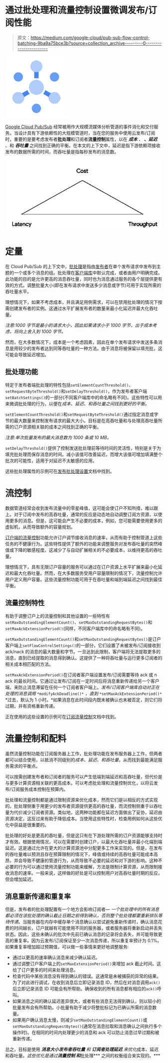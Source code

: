 # 通过批处理和流量控制设置微调发布/订阅性能

> 原文：<https://medium.com/google-cloud/pub-sub-flow-control-batching-9ba9a75bce3b?source=collection_archive---------0----------------------->

![](img/f3016f10c8b09d46f7dd298e8a179fe1.png)

[Google Cloud Pub/Sub](https://cloud.google.com/pubsub/docs/overview) 经常被用作大规模流媒体分析管道的事件消化和交付服务。当设计具有下游依赖性的大规模管道时，当在您的服务中使用云发布/订阅时，重要的是要考虑发布者**批处理**和订阅者**流量控制**属性，以在 ***成本*** *、* **、*延迟*** 、和 ***吞吐量*** 之间找到正确的平衡。在本文的上下文中，延迟是指下游依赖项接收发布的数据所需的时间，而吞吐量是指每秒发布的消息数。

![](img/25e4815b13c66fa40ede39adca30cc19.png)

# 定量

在 Cloud Pub/Sub 的上下文中，[批处理](https://cloud.google.com/pubsub/docs/publisher#batching)是指由[发布者](https://cloud.google.com/pubsub/docs/overview#publisher-subscriber-relationships)在单个发布请求中发布到主题的一个或多个消息的组。批处理在[客户端库](https://cloud.google.com/pubsub/docs/reference/libraries)中默认完成，或者由用户明确完成。此功能的目的是允许更高的消息吞吐量，同时也为消息通过服务的各个层提供更有效的方式。调整批量大小(即在发布请求中发送多少消息或字节)可用于实现所需的吞吐量水平。

理想情况下，如果不考虑成本，并且满足用例需求，可以在禁用批处理的情况下按需创建发布者的实例。这通过水平扩展发布者的数量来最小化延迟并最大化吞吐量。

*注意:1000 字节是最小的请求大小，因此如果请求小于 1000 字节，出于成本考虑，将向上舍入到 1000 字节。*

然而，在大多数情况下，成本是一个考虑因素，因此在单个发布请求中发送多条消息是用较少的发布者达到同等吞吐量的一种方法。由于消息将被保留以填充批，这可能会导致延迟增加。

## 批处理功能

特定于发布者端批处理的特性包括`setElementCountThreshold()`、`setRequestByteThreshold()`和`setDelayThreshold()`，作为发布者客户端`setBatchSettings()`的一部分(不同客户端库中的命名略有不同)。这些特性可以用来微调批处理的行为，以便在*成本、延迟、*和*吞吐量之间找到更好的平衡。*

`setElementCountThreshold()`和`setRequestByteThreshold()`通过指定消息或字节的最大数量来控制发布请求的最大大小。目标是在高吞吐量和与处理高吞吐量所需的订户资源相关联的成本之间找到正确的平衡。

*注意:单次批量发布的最大消息数为 1000 条或 10 MB。*

`setDelayThreshold()`提供了控制发送批处理前等待时间的灵活性，特别是关于为填充批处理而保存消息的时间。减小该值可改善延迟，而增大该值可增加填满整个批次的可能性，适用于对延迟不太敏感的应用。

这些批处理属性的示例可在[发布批处理设置](https://cloud.google.com/pubsub/docs/samples/pubsub-publisher-batch-settings)文档中找到。

# 流控制

数据管道经常会收到发布流量中的零星峰值，这可能会使订户不知所措，难以跟上。对于订阅中发布的高吞吐量，通常的反应是动态地自动调整订阅方资源，以使用更多的消息。但是，这可能会产生不必要的成本，例如，您可能需要使用更多的虚拟机，从而导致额外的容量规划。

[订户端的流量控制](https://cloud.google.com/pubsub/docs/pull#config)功能允许订户调节接收消息的速率，从而有助于控制管道上这些任务的不健康行为。这些特性提供了额外的功能来调整服务对发布吞吐量的突然峰值或下降的敏感程度。这减少了与自动扩展相关的不必要成本，以维持更高的吞吐量。

理想情况下，具有无限订户容量的服务可以通过在订户资源上水平扩展来最小化延迟和最大化吞吐量。然而，在大多数服务受用户容量限制的情况下，流量控制允许用户定义用户容量。这些流量控制功能可用于在吞吐量和端到端延迟之间找到最佳平衡。

## **流量控制特性**

有助于调整订户上的流量控制和其他设置的一些特性有`setMaxOutstandingElementCount()`、`setMaxOutstandingRequestBytes()`和`setMaxAckExtensionPeriod()`(同样，不同客户端库中的命名略有不同)。

`setMaxOutstandingElementCount()`和`setMaxOutstandingRequestBytes()`是订户客户端上`setFlowControlSettings()`的一部分，它们设置了未被发布/订阅接收到 ack/nack 的消息的最大数量和字节。一旦达到此限制，客户端将无法提取更多的消息，直到已经提取的消息得到确认。这提供了一种将吞吐量与运行更多订阅者的相关成本相匹配的方法。

`setMaxAckExtensionPeriod()`在订阅者客户端设置发布/订阅需要等待 ack 或 n ack 的最长时间。它通过让发布/订阅在一定时间后将消息重新传递给另一个客户端，来防止消息滞留在任何一个订阅者客户端上。*发布/订阅客户端库自动对正在处理的消息调用* `*modifyAckDeadline()*` *，直到* `*setMaxAckExtensionPeriod()*` *过去，默认为 1 小时。*如果消息在此时间段内既未被确认也未被否定，则它们将过期，并有资格重新传递。

正在使用的这些设置的示例可在[订阅流量控制](https://cloud.google.com/pubsub/docs/samples/pubsub-subscriber-flow-settings)文档中找到。

# 流量控制和配料

虽然流量控制功能在订阅服务器上工作，批处理功能在发布服务器上工作，但两者都可以结合使用，以抵消不同级别的*成本、延迟、*和*吞吐量*，从而找到最能满足服务需求的平衡点。

可以按需创建发布者和订阅者的服务可以产生低端到端延迟和高吞吐量，但代价是与更多计算资源相关联的更高成本。可以考虑批处理和流量控制优化，以将云发布/订阅服务成本控制在预算内。

批处理和流量控制都是通过限制资源来优化成本，然而它们是以相反的方式实现的。批处理侧重于用更少的发布者资源提供更高的吞吐量，而流控制侧重于以吞吐量为代价减少订阅者资源。类似地，这两种功能都在延迟方面做出了妥协，延迟由资源决定，这反过来有助于降低成本。当使用这些特性时，检查用例如何从这些优化中获益是很重要的。

批处理的好处是更高的吞吐量，但是这只有在下游处理所需的订户资源能够支持时才有效。根据使用情况，可以在需要时创建订户，以最大化吞吐量并最小化端到端延迟。这是通过允许在更大的计算资源池中分配更多工作来实现的。但是，在发布的吞吐量难以预测且存在预算限制的情况下，峰值或持续的高吞吐量可能成本高昂，并会导致不健康的管道行为，从而导致不必要的延迟和对下游的影响。这种不必要的行为可以通过使用流量控制功能来缓解，方法是限制计算资源，从而限制接收消息的速率。一般来说，这样做的好处是可以控制用户对高吞吐量时期的反应，但会增加延迟。

## 消息重新传递和重复率

但是，发布者的批处理配置有一个地方会影响订阅者— *一个批处理中的所有消息都必须在该批处理的确认截止日期之前得到确认，否则整个批处理都要重新排队等待传递*。当服务器在内存中缓存单个消息确认以尝试避免重新传递时，确认消息花费的时间越长，订户就越有可能使用不同的服务器，或者服务器将重新启动并丢失状态。因此，这些未确认的批次中先前已确认消息的记录将会丢失，并可能导致更高的重复率。因为云发布/订阅保证至少一次消息传递，所以重复率预计为 0.1%。如果重复率增加超过预期值，可以做一些事情来更好地调整服务:

*   通过以更高的速率确认消息来减少确认延迟。
*   通过调整订户客户端上的`setMaxExtensionPeriod()`来增加 ack 截止时间。这给了订户更多的时间来处理消息。
*   检查代码中某些消息没有得到确认的错误。这通常是未被捕获的异常的结果。为了对此进行调试，在收到消息后立即记录消息 ID，然后在对消息调用`ack()`后立即记录消息 ID 可能会有所帮助。确保收到的所有消息都有相应的`ack()`呼叫。
*   如果消息之间的确认延迟差异很大，或者有些消息无法得到确认，则以较小的批量发布会有所帮助。小批量有助于减少将整批标记为已确认所需的消息数量。
*   如果用户确认消息太慢，则减少`setMaxOutstandingElementCount()`或`setMaxOutstandingRequestBytes()`(通常在消息拉取和消息确认之间执行多个操作时)。在相同的时间内处理更少的消息和 ack 可以防止消息过早过期和被重新传递。

总之，目标是使用 ***消息大小*******发布者吞吐量*** *和* ***订阅者处理延迟*** 来优化*成本、延迟和吞吐量。*这些优化是通过*****流量控制*** 和***批处理*** 之间的权衡组合来实现的。***